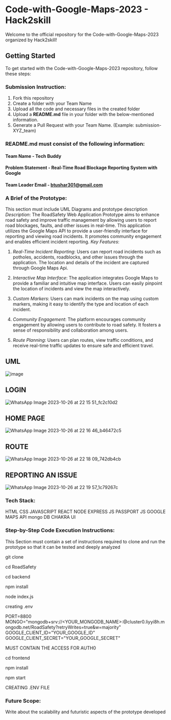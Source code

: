 # Code-with-Google-Maps-2023 - Hack2skill

Welcome to the official repository for the Code-with-Google-Maps-2023 organized by Hack2skill!

## Getting Started

To get started with the Code-with-Google-Maps-2023 repository, follow these steps:

### Submission Instruction:

1. Fork this repository
2. Create a folder with your Team Name
3. Upload all the code and necessary files in the created folder
4. Upload a **README.md** file in your folder with the below-mentioned information.
5. Generate a Pull Request with your Team Name. (Example: submission-XYZ_team)

### README.md must consist of the following information:

#### Team Name - Tech Buddy

#### Problem Statement - Real-Time Road Blockage Reporting System with Google

#### Team Leader Email - btushar301@gmail.com

### A Brief of the Prototype:

This section must include UML Diagrams and prototype description
_Description_:
The RoadSafety Web Application Prototype aims to enhance road safety and improve traffic management by allowing users to report road blockages, faults, and other issues in real-time. This application utilizes the Google Maps API to provide a user-friendly interface for reporting and viewing road incidents. It promotes community engagement and enables efficient incident reporting.
_Key Features_:

1. _Real-Time Incident Reporting_: Users can report road incidents such as potholes, accidents, roadblocks, and other issues through the application. The location and details of the incident are captured through Google Maps Api.

2. _Interactive Map Interface_: The application integrates Google Maps to provide a familiar and intuitive map interface. Users can easily pinpoint the location of incidents and view the map interactively.

3. _Custom Markers_: Users can mark incidents on the map using custom markers, making it easy to identify the type and location of each incident.

4. _Community Engagement_: The platform encourages community engagement by allowing users to contribute to road safety. It fosters a sense of responsibility and collaboration among users.

5. _Route Planning_: Users can plan routes, view traffic conditions, and receive real-time traffic updates to ensure safe and efficient travel.
## UML
![image](https://github.com/devil-1964/RoadSafety/assets/98086933/e8498383-9792-4933-9d67-a79bd2aa6e10)

## LOGIN 
![WhatsApp Image 2023-10-26 at 22 15 51_fc2c10d2](https://github.com/devil-1964/RoadSafety/assets/98086933/3dcc5009-58df-4f2e-9027-65991f11c0b4)

## HOME PAGE
![WhatsApp Image 2023-10-26 at 22 16 46_b46472c5](https://github.com/devil-1964/RoadSafety/assets/98086933/acb9db6e-1550-4777-a3cb-88ec63470395)

## ROUTE
![WhatsApp Image 2023-10-26 at 22 18 09_742db4cb](https://github.com/devil-1964/RoadSafety/assets/98086933/1a83acc6-0aa2-4839-b606-55a7a7d3c9ae)

## REPORTING AN ISSUE
![WhatsApp Image 2023-10-26 at 22 19 57_1c79267c](https://github.com/devil-1964/RoadSafety/assets/98086933/5a0ffb72-adfa-44fa-bf97-a8c49a314e9f)

### Tech Stack:

HTML
CSS
JAVASCRIPT
REACT
NODE
EXPRESS JS
PASSPORT JS
GOOGLE MAPS API
mongo DB
CHAKRA UI

### Step-by-Step Code Execution Instructions:

This Section must contain a set of instructions required to clone and run the prototype so that it can be tested and deeply analyzed

git clone 

cd RoadSafety

cd backend

npm install

node index.js

creating .env


PORT=8800
MONGO="mongodb+srv://<YOUR_MONGODB_NAME>:<PASSWORD>@cluster0.liyyi8h.mongodb.net/RoadSafety?retryWrites=true&w=majority"
GOOGLE_CLIENT_ID="YOUR_GOOGLE_ID"
GOOGLE_CLIENT_SECRET="YOUR_GOOGLE_SECRET"

MUST CONTAIN THE ACCESS FOR AUTH0



cd frontend

npm install 

npm start

CREATING .ENV FILE











### Future Scope:

Write about the scalability and futuristic aspects of the prototype developed
